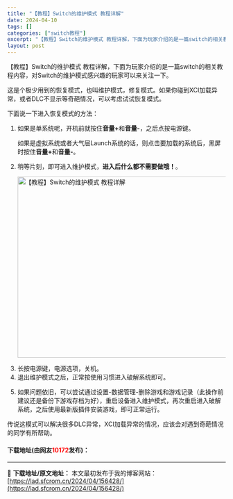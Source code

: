 ```yaml
---
title: "【教程】Switch的维护模式 教程详解"
date: 2024-04-10
tags: []
categories: ["switch教程"]
excerpt: "【教程】Switch的维护模式 教程详解，下面为玩家介绍的是一篇switch的相关教程内容，对Switch的维护模式感兴趣的玩家可以来关注一下。 这是个极少用到的恢复模式，也叫维护模式，修复模式。如果你碰到XCI加载异常，或者DLC不显示等奇葩情况，可以考虑试试恢复模式。 下面说一下进入恢复模式的方&hellip;"
layout: post
---
```


 <p>【教程】Switch的维护模式 教程详解，下面为玩家介绍的是一篇switch的相关教程内容，对Switch的维护模式感兴趣的玩家可以来关注一下。</p> <p>这是个极少用到的恢复模式，也叫维护模式，修复模式。如果你碰到XCI加载异常，或者DLC不显示等奇葩情况，可以考虑试试恢复模式。</p> <p>下面说一下进入恢复模式的方法：</p> <ol> <li> <p>如果是单系统呢，开机前就按住<strong>音量+</strong>和<strong>音量-</strong>，之后点按电源键。</p> <p>如果是虚拟系统或者大气层Launch系统的话，则点击要加载的系统后，黑屏时按住<strong>音量+</strong>和<strong>音量-</strong>。</p></li> <li> <p>稍等片刻，即可进入维护模式，<strong>进入后什么都不需要做哦！</strong>。</p> <p><img src="https://lad.sfcrom.cn/wp-content/uploads/2024/04/20240410_66162edca0be6.webp" style="width: 754px; height: 417px;" alt="【教程】Switch的维护模式 教程详解" /></p></li> <li>长按电源键，电源选项，关机。</li> <li>退出维护模式之后，正常按使用习惯进入破解系统即可。</li> <li> <p>如果问题依旧，可以尝试通过设置-数据管理-删除游戏和游戏记录（此操作前建议还是备份下游戏存档为好），重启设备进入维护模式，再次重启进入破解系统，之后使用最新版插件安装游戏，即可正常运行。</p></li> </ol> <p>传说这模式可以解决很多DLC异常，XCI加载异常的情况，应该会对遇到奇葩情况的同学有所帮助。</p> <p><h4>下载地址(由网友<font color="red">10172</font>发布)：</h4></p> 

---
📖 **下载地址/原文地址：** 本文最初发布于我的博客网站：[https://lad.sfcrom.cn/2024/04/156428/](https://lad.sfcrom.cn/2024/04/156428/)
